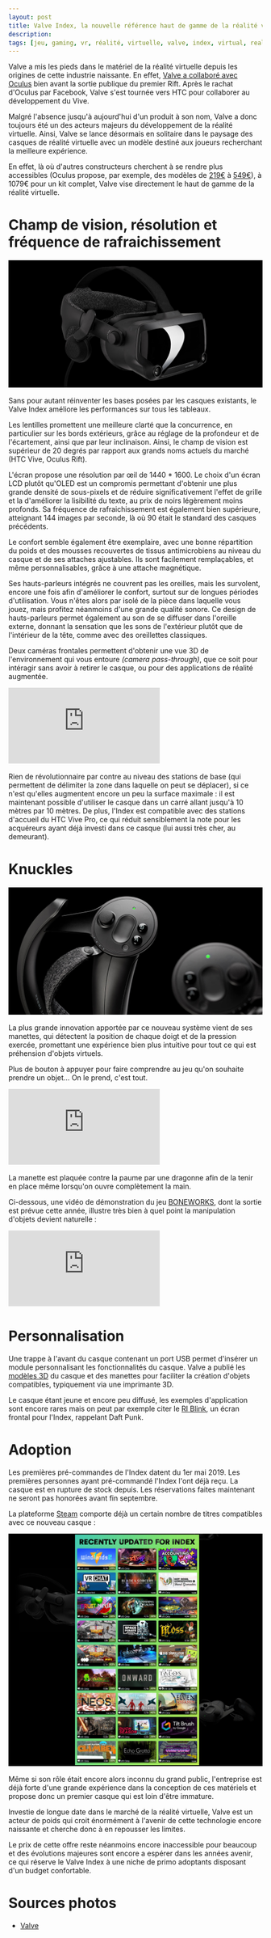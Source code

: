 ```yaml
---
layout: post
title: Valve Index, la nouvelle référence haut de gamme de la réalité virtuelle ?
description: 
tags: [jeu, gaming, vr, réalité, virtuelle, valve, index, virtual, reality]
---
```


Valve a mis les pieds dans le matériel de la réalité virtuelle depuis les origines de cette industrie naissante. En effet, [Valve a collaboré avec Oculus](https://www.youtube.com/watch?v=G-2dQoeqVVo&feature=youtu.be&t=280) bien avant la sortie publique du premier Rift. Après le rachat d'Oculus par Facebook, Valve s'est tournée vers HTC pour collaborer au développement du Vive. 

Malgré l'absence jusqu'à aujourd'hui d'un produit à son nom, Valve a donc toujours été un des acteurs majeurs du développement de la réalité virtuelle. Ainsi, Valve se lance désormais en solitaire dans le paysage des casques de réalité virtuelle avec un modèle destiné aux joueurs recherchant la meilleure expérience.

En effet, là où d'autres constructeurs cherchent à se rendre plus accessibles (Oculus propose, par exemple, des modèles de [219€](https://www.oculus.com/go/) à [549€](https://www.oculus.com/quest/)), à 1079€ pour un kit complet, Valve vise directement le haut de gamme de la réalité virtuelle. 

# Champ de vision, résolution et fréquence de rafraichissement

![Casque Valve Index](/assets/images/articles/2019/valve-index/valve-index.jpg)

Sans pour autant réinventer les bases posées par les casques existants, le Valve Index améliore les performances sur tous les tableaux.

Les lentilles promettent une meilleure clarté que la concurrence, en particulier sur les bords extérieurs, grâce au réglage de la profondeur et de l'écartement, ainsi que par leur inclinaison. Ainsi, le champ de vision est supérieur de 20 degrés par rapport aux grands noms actuels du marché (HTC Vive, Oculus Rift).

L'écran propose une résolution par œil de 1440 * 1600. Le choix d'un écran LCD plutôt qu'OLED est un compromis permettant d'obtenir une plus grande densité de sous-pixels et de réduire significativement l'effet de grille et la d'améliorer la lisibilité du texte, au prix de noirs légèrement moins profonds. Sa fréquence de rafraichissement est également bien supérieure, atteignant 144 images par seconde, là où 90 était le standard des casques précédents. 

Le confort semble également être exemplaire, avec une bonne répartition du poids et des mousses recouvertes de tissus antimicrobiens au niveau du casque et de ses attaches ajustables. Ils sont facilement remplaçables, et même personnalisables, grâce à une attache magnétique.

Ses hauts-parleurs intégrés ne couvrent pas les oreilles, mais les survolent, encore une fois afin d'améliorer le confort, surtout sur de longues périodes d'utilisation. Vous n'êtes alors par isolé de la pièce dans laquelle vous jouez, mais profitez néanmoins d'une grande qualité sonore. Ce design de hauts-parleurs permet également au son de se diffuser dans l'oreille externe, donnant la sensation que les sons de l'extérieur plutôt que de l'intérieur de la tête, comme avec des oreillettes classiques. 

Deux caméras frontales permettent d'obtenir une vue 3D de l'environnement qui vous entoure _(camera pass-through)_, que ce soit pour intéragir sans avoir à retirer le casque, ou pour des applications de réalité augmentée.

<!-- pass through -->
<iframe src="https://www.youtube.com/embed/gzaVY8esYKg" frameborder="0" allow="accelerometer; autoplay; encrypted-media; gyroscope; picture-in-picture" allowfullscreen></iframe>

Rien de révolutionnaire par contre au niveau des stations de base (qui permettent de délimiter la zone dans laquelle on peut se déplacer), si ce n'est qu'elles augmentent encore un peu la surface maximale : il est maintenant possible d'utiliser le casque dans un carré allant jusqu'à 10 mètres par 10 mètres. De plus, l'Index est compatible avec des stations d'accueil du HTC Vive Pro, ce qui réduit sensiblement la note pour les acquéreurs ayant déjà investi dans ce casque (lui aussi très cher, au demeurant).

# Knuckles

![Valve Index Knuckles](/assets/images/articles/2019/valve-index/valve-index-controllers.jpg)

La plus grande innovation apportée par ce nouveau système vient de ses manettes, qui détectent la position de chaque doigt et de la pression exercée, promettant une expérience bien plus intuitive pour tout ce qui est préhension d'objets virtuels. 

Plus de bouton à appuyer pour faire comprendre au jeu qu'on souhaite prendre un objet… On le prend, c'est tout. 

<!-- Pick up and squish -->
<iframe src="https://www.youtube.com/embed/PH9xwkTOBEI" frameborder="0" allow="accelerometer; autoplay; encrypted-media; gyroscope; picture-in-picture" allowfullscreen></iframe>

<!-- Slow fingers movement -->
<!-- <iframe src="https://www.youtube.com/embed/cjXSXmHZP3Q" frameborder="0" allow="accelerometer; autoplay; encrypted-media; gyroscope; picture-in-picture" allowfullscreen></iframe> -->

La manette est plaquée contre la paume par une dragonne afin de la tenir en place même lorsqu'on ouvre complètement la main.

<!-- Put it on -->
<!--<iframe src="https://www.youtube.com/embed/HQbUMhBZzG4" frameborder="0" allow="accelerometer; autoplay; encrypted-media; gyroscope; picture-in-picture" allowfullscreen></iframe>-->


Ci-dessous, une vidéo de démonstration du jeu [BONEWORKS](https://store.steampowered.com/app/823500/BONEWORKS/), dont la sortie est prévue cette année, illustre très bien à quel point la manipulation d'objets devient naturelle :

<!-- Boneworks -->
<iframe src="https://www.youtube.com/embed/2E30vb3bmMc" frameborder="0" allow="accelerometer; autoplay; encrypted-media; gyroscope; picture-in-picture" allowfullscreen></iframe>

# Personnalisation

Une trappe à l'avant du casque contenant un port USB permet d'insérer un module personnalisant les fonctionnalités du casque. Valve a publié les [modèles 3D](https://www.valvesoftware.com/fr/index/deep-dive/extensibility) du casque et des manettes pour faciliter la création d'objets compatibles, typiquement via une imprimante 3D. 

Le casque étant jeune et encore peu diffusé, les exemples d'application sont encore rares mais on peut par exemple citer le [RI Blink](https://realityinstruments.com/ri-blink/), un écran frontal pour l'Index, rappelant Daft Punk. 

# Adoption

Les premières pré-commandes de l'Index datent du 1er mai 2019. Les premières personnes ayant pré-commandé l'Index l'ont déjà reçu. La casque est en rupture de stock depuis. Les réservations faites maintenant ne seront pas honorées avant fin septembre. 

La plateforme [Steam](https://store.steampowered.com/search/?vrsupport=105) comporte déjà un certain nombre de titres compatibles avec ce nouveau casque : 

![Jeux mis à jour pour Index](/assets/images/articles/2019/valve-index/recently-updated-for-index.jpeg)

Même si son rôle était encore alors inconnu du grand public, l'entreprise est déjà forte d'une grande expérience dans la conception de ces matériels et propose donc un premier casque qui est loin d'être immature. 

Investie de longue date dans le marché de la réalité virtuelle, Valve est un acteur de poids qui croit énormément à l'avenir de cette technologie encore naissante et cherche donc à en repousser les limites.

Le prix de cette offre reste néanmoins encore inaccessible pour beaucoup et des évolutions majeures sont encore a espérer dans les années avenir, ce qui réserve le Valve Index à une niche de primo adoptants disposant d'un budget confortable.

# Sources photos

 * [Valve](https://www.valvesoftware.com/fr/index)